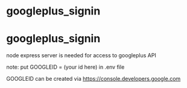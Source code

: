 # googleplus_signin
# googleplus_signin
node express server is needed for access to googleplus API

note: put GOOGLEID = (your id here) in .env file

GOOGLEID can be created via https://console.developers.google.com
